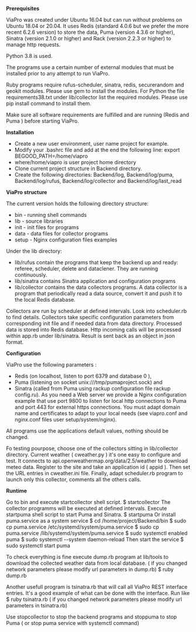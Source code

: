 ﻿**Prerequisites**

ViaPro was created under Ubuntu 16.04 but can run without problems on Ubuntu 18.04 or 20.04. It uses Redis (standard 4.0.6 but we prefer the more recent 6.2.6 version) to store the data, Puma (version 4.3.6 or higher), Sinatra (version 2.1.0 or higher) and Rack (version 2.2.3 or higher) to manage http requests.

Python 3.8 is used.

The programs use a certain number of external modules that must be installed prior to any attempt to run ViaPro.

Ruby programs require rufus-scheduler, sinatra, redis, securerandom and geokit modules. Please use gem to install the modules.
For Python the file requirements38.txt under lib/collector list the required modules. Please use pip install command to install them.

Make sure all software requirements are fulfilled and are running (Redis and Puma ) before starting ViaPro.

**Installation**

 - Create a new user environment, user name project for example. 
 - Modify  your .bashrc file and add at the end the following line:
 export  BEGOOD_PATH=/home/viapro 
 - where/home/viapro is user project home  directory
 - Clone current project structure in Backend directory.
 - Create the following directories: Backend/log, Backend/log/puma, Backend/log/rufus,   Backend/log/collector and Backend/log/last_read

**ViaPro structure**

The current version holds the following directory structure:

-   bin - running shell commands
-   lib - source libraries
-   init - init files for programs
-   data - data files for collector programs
-   setup - Nginx configuration files examples

Under the lib directory:
- lib/rufus contain the programs that keep the backend up and ready: referee, scheduler, delete and dataclener. They are running continuously.
- lib/sinatra contains Sinatra application and configuration programs
- lib/collector contains the data collectors programs. A data collector is a program that periodically read a data source, convert it and push it to the local Redis database.

Collectors are run by scheduler at defined intervals. Look into scheduler.rb to find details. Collectors take specific configuration parameters from corresponding init file and if needed data from data directory.
Processed data is stored into Redis database. 
Http incoming calls will be processed within app.rb under lib/sinatra. Result is sent back as an object in json format.

**Configuration**

ViaPro use the following parameters :
- Redis (on localhost, listen to port 6379 and database 0 ), 
- Puma (listening on socket unix:///tmp/pumaproject.sock) and 
- Sinatra (called from Puma using rackup configuration file rackup config.ru). 
As you need a Web server we provide a Nginx configuration example that use port 9800 to listen for local http connections to Puma and port 443 for external https connections. You must adapt domain name and certificates to adapt to your local needs (see viapro.conf and nginx.conf files user setup/system/nginx). 

All programs use the applications default values, nothing should be changed.

Fo testing pourpose, choose one of the collectors sitting in lib/collector directory.
Current weather ( cweather.py ) it's one easy to configure and test. 
It connects to api.openweathermap.org/data/2.5/weather to download meteo data. Register to the site and take an application id ( appid ). Then set the URL entries in cweather.ini file. Finally, adapt scheduler.rb program to launch only this collector, comments all the others calls.

**Runtime**

Go to bin and execute startcollector shell script. 
  $ startcollector
The collector programms will be executed at defined intervals. 
Execute startpuma shell script to start Puma and Sinatra.
  $ startpuma
Or install puma.service as a system service
  $ cd /home/project/Backend/bin
  $ sudo cp puma.service /etc/systemd/system/puma.service
  $ sudo cp puma.service /lib/systemd/system/puma.service
  $ sudo systemctl enabled puma
  $ sudo systemctl --system daemon-reload
Then start the service
  $ sudo systemctl start puma

To check everything is fine execute dump.rb program at lib/tools to download the collected weather data from local database.
 ( if you changed network parameters please modify url parameters in dump.rb)
  $ ruby dump.rb

Another usefull program is tsinatra.rb that will call all ViaPro REST interface entries. It's a good example of what can be done with the interface. Run like
  $ ruby tsinatra.rb
 ( if you changed network parameters please modify url parameters in tsinatra.rb)

Use stopcollector to stop the backend programs and stoppuma to stop Puma ( or stop puma service with systemctl command)
